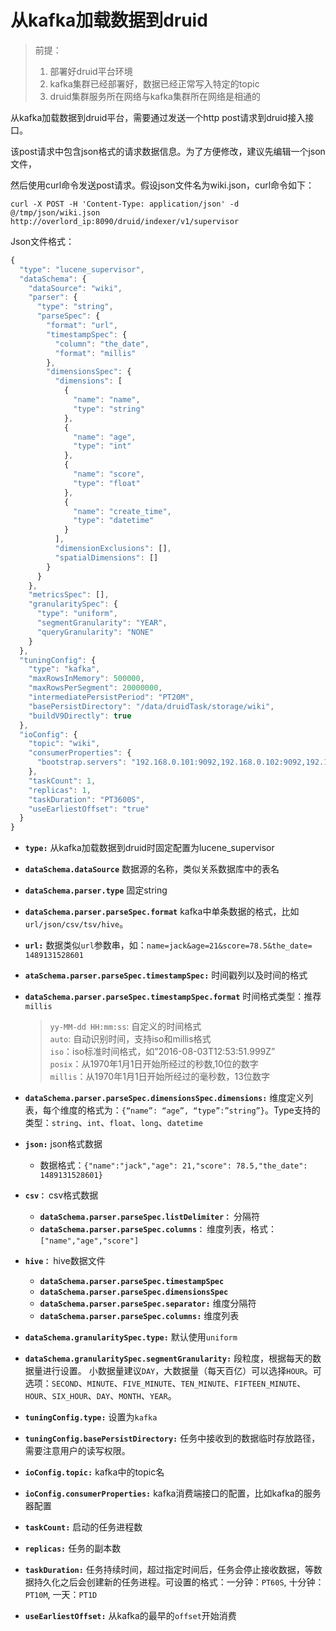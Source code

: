 # 从kafka加载数据到druid

> 前提：
  > 1. 部署好druid平台环境
  > 2. kafka集群已经部署好，数据已经正常写入特定的topic
  > 3. druid集群服务所在网络与kafka集群所在网络是相通的

从kafka加载数据到druid平台，需要通过发送一个http post请求到druid接入接口。

该post请求中包含json格式的请求数据信息。为了方便修改，建议先编辑一个json文件，

然后使用curl命令发送post请求。假设json文件名为wiki.json，curl命令如下：

```shell
curl -X POST -H 'Content-Type: application/json' -d @/tmp/json/wiki.json http://overlord_ip:8090/druid/indexer/v1/supervisor
```

Json文件格式：

```javascript
{
  "type": "lucene_supervisor",
  "dataSchema": {
    "dataSource": "wiki",
    "parser": {
      "type": "string",
      "parseSpec": {
        "format": "url",
        "timestampSpec": {
          "column": "the_date",
          "format": "millis"
        },
        "dimensionsSpec": {
          "dimensions": [
            {
              "name": "name",
              "type": "string"
            },    			
            {
              "name": "age",
              "type": "int"
            },
            {
              "name": "score",
              "type": "float"
            },
            {
              "name": "create_time",
              "type": "datetime"
            }
          ],
          "dimensionExclusions": [],
          "spatialDimensions": []
        }
      }
    },
    "metricsSpec": [],
    "granularitySpec": {
      "type": "uniform",
      "segmentGranularity": "YEAR",
      "queryGranularity": "NONE"
    }
  },
  "tuningConfig": {
    "type": "kafka",
    "maxRowsInMemory": 500000,
    "maxRowsPerSegment": 20000000,
    "intermediatePersistPeriod": "PT20M",
    "basePersistDirectory": "/data/druidTask/storage/wiki",
    "buildV9Directly": true
  },
  "ioConfig": {
    "topic": "wiki",
    "consumerProperties": {
      "bootstrap.servers": "192.168.0.101:9092,192.168.0.102:9092,192.168.0.103:9092"
    },
    "taskCount": 1,
    "replicas": 1,
    "taskDuration": "PT3600S",
    "useEarliestOffset": "true"
  }
}
```

- **`type:`** 从kafka加载数据到druid时固定配置为lucene_supervisor
- **`dataSchema.dataSource`**  数据源的名称，类似关系数据库中的表名
- **`dataSchema.parser.type`**  固定string
- **`dataSchema.parser.parseSpec.format`** kafka中单条数据的格式，比如`url/json/csv/tsv/hive`。

- **`url:`** 数据类似`url`参数串，如：`name=jack&age=21&score=78.5&the_date= 1489131528601`

- **`ataSchema.parser.parseSpec.timestampSpec:`** 时间戳列以及时间的格式  
- **`dataSchema.parser.parseSpec.timestampSpec.format`** 时间格式类型：推荐`millis`  
	> `yy-MM-dd HH:mm:ss`: 自定义的时间格式  
	> `auto`: 自动识别时间，支持iso和millis格式  
  > `iso`：iso标准时间格式，如”2016-08-03T12:53:51.999Z”  
  > `posix`：从1970年1月1日开始所经过的秒数,10位的数字  
  > `millis`：从1970年1月1日开始所经过的毫秒数，13位数字  
- **`dataSchema.parser.parseSpec.dimensionsSpec.dimensions:`** 维度定义列表，每个维度的格式为：`{“name”: “age”, “type”:”string”}`。Type支持的类型：`string`、`int`、`float`、`long`、`datetime`  

- **`json:`** json格式数据
	- 数据格式：`{"name":"jack","age": 21,"score": 78.5,"the_date": 1489131528601}`

- **`csv：`** csv格式数据  
	- **`dataSchema.parser.parseSpec.listDelimiter：`** 分隔符
	- **`dataSchema.parser.parseSpec.columns：`** 维度列表，格式：`["name","age","score"]`  

- **`hive：`** hive数据文件
	- **`dataSchema.parser.parseSpec.timestampSpec`**
	- **`dataSchema.parser.parseSpec.dimensionsSpec`**
	- **`dataSchema.parser.parseSpec.separator:`** 维度分隔符
	- **`dataSchema.parser.parseSpec.columns:`** 维度列表

- **`dataSchema.granularitySpec.type:`** 默认使用`uniform`
- **`dataSchema.granularitySpec.segmentGranularity:`** 段粒度，根据每天的数据量进行设置。
小数据量建议`DAY`，大数据量（每天百亿）可以选择`HOUR`。可选项：`SECOND`、`MINUTE`、`FIVE_MINUTE`、`TEN_MINUTE`、`FIFTEEN_MINUTE`、`HOUR`、`SIX_HOUR`、`DAY`、`MONTH`、`YEAR`。

- **`tuningConfig.type:`** 设置为`kafka`
- **`tuningConfig.basePersistDirectory:`** 任务中接收到的数据临时存放路径，需要注意用户的读写权限。
- **`ioConfig.topic:`** kafka中的topic名  
- **`ioConfig.consumerProperties:`** kafka消费端接口的配置，比如kafka的服务器配置  
- **`taskCount:`** 启动的任务进程数  
- **`replicas:`** 任务的副本数  
- **`taskDuration:`** 任务持续时间，超过指定时间后，任务会停止接收数据，等数据持久化之后会创建新的任务进程。可设置的格式：一分钟：`PT60S`, 十分钟：`PT10M`, 一天：`PT1D`  
- **`useEarliestOffset:`** 从kafka的最早的`offset`开始消费  